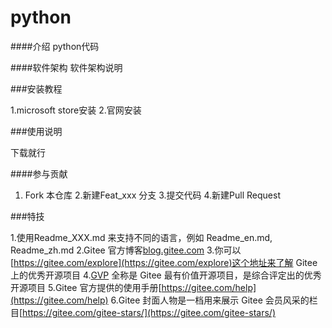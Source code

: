 # python

####介绍
python代码

####软件架构
软件架构说明


###安装教程

1.microsoft store安装
2.官网安装

###使用说明

下载就行 

####参与贡献

1.  Fork 本仓库
2.新建Feat_xxx 分支
3.提交代码
4.新建Pull Request


###特技

1.使用Readme\_XXX.md 来支持不同的语言，例如 Readme\_en.md, Readme\_zh.md
2.Gitee 官方博客[blog.gitee.com](https://blog.gitee.com)
3.你可以[https://gitee.com/explore](https://gitee.com/explore)这个地址来了解 Gitee 上的优秀开源项目
4.[GVP](https://gitee.com/gvp) 全称是 Gitee 最有价值开源项目，是综合评定出的优秀开源项目
5.Gitee 官方提供的使用手册[https://gitee.com/help](https://gitee.com/help)
6.Gitee 封面人物是一档用来展示 Gitee 会员风采的栏目[https://gitee.com/gitee-stars/](https://gitee.com/gitee-stars/)
